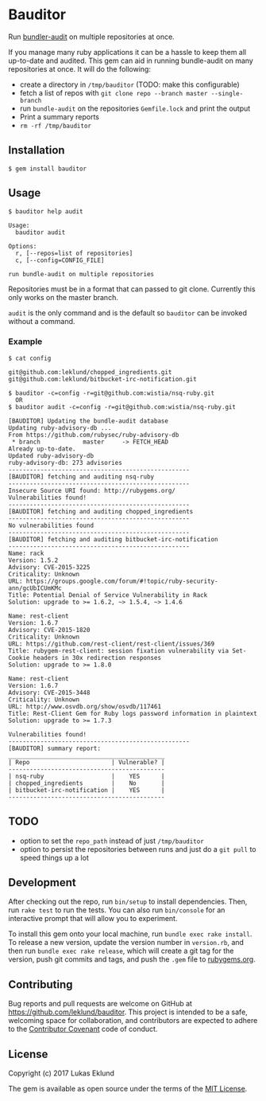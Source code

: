 # Bauditor

Run [bundler-audit](https://github.com/rubysec/bundler-audit) on multiple repositories at once.

If you manage many ruby applications it can be a hassle to keep them all up-to-date and audited. This gem can aid in running bundle-audit on many repositories at once. It will do the following:

* create a directory in `/tmp/bauditor` (TODO: make this configurable)
* fetch a list of repos with `git clone repo --branch master --single-branch`
* run `bundle-audit` on the repositories `Gemfile.lock` and print the output
* Print a summary reports
* `rm -rf /tmp/bauditor`

## Installation

```
$ gem install bauditor
```

## Usage

```
$ bauditor help audit

Usage:
  bauditor audit

Options:
  r, [--repos=list of repositories]
  c, [--config=CONFIG_FILE]

run bundle-audit on multiple repositories
```

Repositories must be in a format that can passed to git clone. Currently this only works on the master branch.

`audit` is the only command and is the default so `bauditor` can be invoked without a command.
### Example

```
$ cat config

git@github.com:leklund/chopped_ingredients.git
git@github.com:leklund/bitbucket-irc-notification.git

$ bauditor -c=config -r=git@github.com:wistia/nsq-ruby.git
  OR
$ bauditor audit -c=config -r=git@github.com:wistia/nsq-ruby.git

[BAUDITOR] Updating the bundle-audit database
Updating ruby-advisory-db ...
From https://github.com/rubysec/ruby-advisory-db
 * branch            master     -> FETCH_HEAD
Already up-to-date.
Updated ruby-advisory-db
ruby-advisory-db: 273 advisories
---------------------------------------------------
[BAUDITOR] fetching and auditing nsq-ruby
---------------------------------------------------
Insecure Source URI found: http://rubygems.org/
Vulnerabilities found!
---------------------------------------------------
[BAUDITOR] fetching and auditing chopped_ingredients
---------------------------------------------------
No vulnerabilities found
---------------------------------------------------
[BAUDITOR] fetching and auditing bitbucket-irc-notification
---------------------------------------------------
Name: rack
Version: 1.5.2
Advisory: CVE-2015-3225
Criticality: Unknown
URL: https://groups.google.com/forum/#!topic/ruby-security-ann/gcUbICUmKMc
Title: Potential Denial of Service Vulnerability in Rack
Solution: upgrade to >= 1.6.2, ~> 1.5.4, ~> 1.4.6

Name: rest-client
Version: 1.6.7
Advisory: CVE-2015-1820
Criticality: Unknown
URL: https://github.com/rest-client/rest-client/issues/369
Title: rubygem-rest-client: session fixation vulnerability via Set-Cookie headers in 30x redirection responses
Solution: upgrade to >= 1.8.0

Name: rest-client
Version: 1.6.7
Advisory: CVE-2015-3448
Criticality: Unknown
URL: http://www.osvdb.org/show/osvdb/117461
Title: Rest-Client Gem for Ruby logs password information in plaintext
Solution: upgrade to >= 1.7.3

Vulnerabilities found!
---------------------------------------------------
[BAUDITOR] summary report:
____________________________________________
| Repo                       | Vulnerable? |
--------------------------------------------
| nsq-ruby                   |    YES      |
| chopped_ingredients        |    No       |
| bitbucket-irc-notification |    YES      |
--------------------------------------------

```

## TODO

* option to set the `repo_path` instead of just `/tmp/bauditor`
* option to persist the repositories between runs and just do a `git pull` to speed things up a lot

## Development

After checking out the repo, run `bin/setup` to install dependencies. Then, run `rake test` to run the tests. You can also run `bin/console` for an interactive prompt that will allow you to experiment.

To install this gem onto your local machine, run `bundle exec rake install`. To release a new version, update the version number in `version.rb`, and then run `bundle exec rake release`, which will create a git tag for the version, push git commits and tags, and push the `.gem` file to [rubygems.org](https://rubygems.org).

## Contributing

Bug reports and pull requests are welcome on GitHub at https://github.com/leklund/bauditor. This project is intended to be a safe, welcoming space for collaboration, and contributors are expected to adhere to the [Contributor Covenant](http://contributor-covenant.org) code of conduct.


## License

Copyright (c) 2017 Lukas Eklund

The gem is available as open source under the terms of the [MIT License](http://opensource.org/licenses/MIT).
